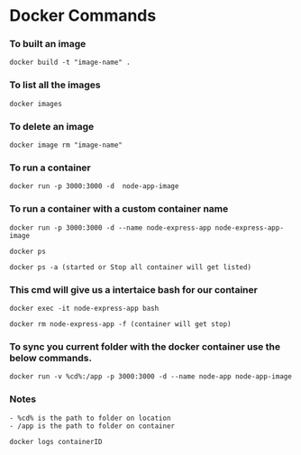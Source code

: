 # Docker Commands

### To built an image

```
docker build -t "image-name" .
```

### To list all the images

```
docker images
```

### To delete an image

```
docker image rm "image-name"
```

### To run a container

```
docker run -p 3000:3000 -d  node-app-image
```

### To run a container with a custom container name

```
docker run -p 3000:3000 -d --name node-express-app node-express-app-image
```

```
docker ps
```

```
docker ps -a (started or Stop all container will get listed)
```

### This cmd will give us a intertaice bash for our container

```
docker exec -it node-express-app bash
```

```
docker rm node-express-app -f (container will get stop)
```

### To sync you current folder with the docker container use the below commands.

```
docker run -v %cd%:/app -p 3000:3000 -d --name node-app node-app-image
```

### Notes

    - %cd% is the path to folder on location
    - /app is the path to folder on container

```
docker logs containerID
```
